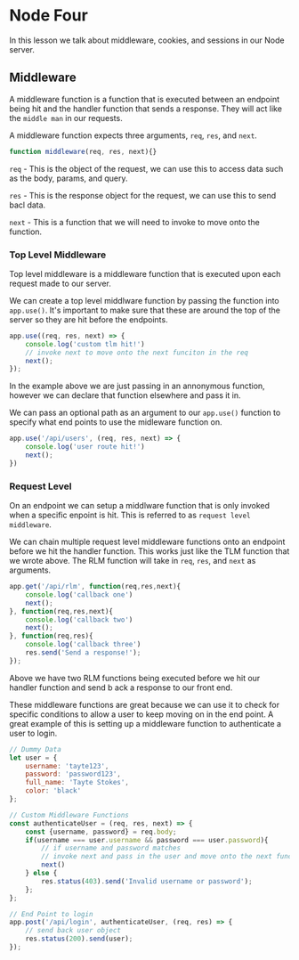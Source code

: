 # Node Four

In this lesson we talk about middleware, cookies, and sessions in our Node server.

## Middleware

A middleware function is a function that is executed between an endpoint being hit and the handler function that sends a response. They will act like the `middle man` in our requests.

A middleware function expects three arguments, `req`, `res`, and `next`.

```js
function middleware(req, res, next){}
```

`req` - This is the object of the request, we can use this to access data such as the body, params, and query.

`res` - This is the response object for the request, we can use this to send bacl data.

`next` - This is a function that we will need to invoke to move onto the function.

### Top Level Middleware

Top level middleware is a middleware function that is executed upon each request made to our server.

We can create a top level middlware function by passing the function into `app.use()`. It's important to make sure that these are around the top of the server so they are hit before the endpoints.

```js
app.use((req, res, next) => {
    console.log('custom tlm hit!')
    // invoke next to move onto the next funciton in the req
    next();
});
```

In the example above we are just passing in an annonymous function, however we can declare that function elsewhere and pass it in.

We can pass an optional path as an argument to our `app.use()` function to specify what end points to use the midleware function on.

```js
app.use('/api/users', (req, res, next) => {
    console.log('user route hit!')
    next();
})
```

### Request Level

On an endpoint we can setup a middlware function that is only invoked when a specific enpoint is hit. This is referred to as `request level middleware`.

We can chain multiple request level middleware functions onto an endpoint before we hit the handler function. This works just like the TLM function that we wrote above. The RLM function will take in `req`, `res`, and `next` as arguments.

```js
app.get('/api/rlm', function(req,res,next){
    console.log('callback one')
    next();
}, function(req,res,next){
    console.log('callback two')
    next();
}, function(req,res){
    console.log('callback three')
    res.send('Send a response!');
});
```

Above we have two RLM functions being executed before we hit our handler function and send b ack a response to our front end.

These middleware functions are great because we can use it to check for specific conditions to allow a user to keep moving on in the end point. A great example of this is setting up a middleware function to authenticate a user to login.

```js
// Dummy Data
let user = {
    username: 'tayte123',
    password: 'password123',
    full_name: 'Tayte Stokes',
    color: 'black'
};

// Custom Middleware Functions
const authenticateUser = (req, res, next) => {
    const {username, password} = req.body;
    if(username === user.username && password === user.password){
        // if username and password matches
        // invoke next and pass in the user and move onto the next function in the end point
        next()
    } else {
        res.status(403).send('Invalid username or password');
    };
};

// End Point to login
app.post('/api/login', authenticateUser, (req, res) => {
    // send back user object
    res.status(200).send(user);
});
```